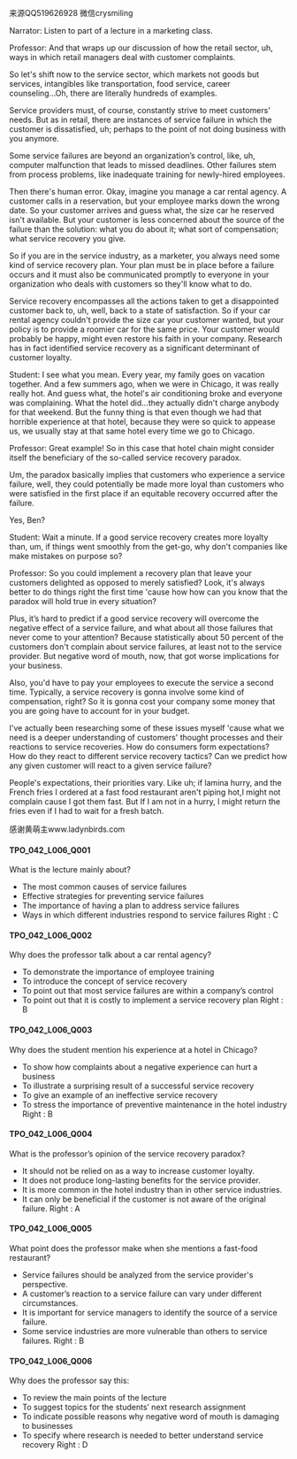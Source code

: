 来源QQ519626928 微信crysmiling

Narrator:
Listen to part of a lecture in a marketing class.

Professor:
And that wraps up our discussion of how the retail sector, uh, ways in which retail managers deal with customer complaints.

So let's shift now to the service sector, which markets not goods but services, intangibles like transportation, food service, career counseling...Oh, there are literally hundreds of examples.

Service providers must, of course, constantly strive to meet customers' needs. But as in retail, there are instances of service failure in which the customer is dissatisfied, uh; perhaps to the point of not doing business with you anymore.

Some service failures are beyond an organization’s control, like, uh, computer malfunction that leads to missed deadlines. Other failures stem from process problems, like inadequate training for newly-hired employees. 

Then there's human error. Okay, imagine you manage a car rental agency. A customer calls in a reservation, but your employee marks down the wrong date. So your customer arrives and guess what, the size car he reserved isn't available. But your customer is less concerned about the source of the failure than the solution: what you do about it; what sort of compensation; what service recovery you give.

So if you are in the service industry, as a marketer, you always need some kind of service recovery plan. Your plan must be in place before a failure occurs and it must also be communicated promptly to everyone in your organization who deals with customers so they'll know what to do. 


Service recovery encompasses all the actions taken to get a disappointed customer back to, uh, well, back to a state of satisfaction. So if your car rental agency couldn't provide the size car your customer wanted, but your policy is to provide a roomier car for the same price. Your customer would probably be happy, might even restore his faith in your company. Research has in fact identified service recovery as a significant determinant of customer loyalty.

Student:
I see what you mean. Every year, my family goes on vacation together. And a few summers ago, when we were in Chicago, it was really really hot. And guess what, the hotel's air conditioning broke and everyone was complaining. What the hotel did...they actually didn't charge anybody for that weekend. But the funny thing is that even though we had that horrible experience at that hotel, because they were so quick to appease us, we usually stay at that same hotel every time we go to Chicago.

Professor:
Great example! So in this case that hotel chain might consider itself the beneficiary of the so-called service recovery paradox.

Um, the paradox basically implies that customers who experience a service failure, well, they could potentially be made more loyal than customers who were satisfied in the first place if an equitable recovery occurred after the failure.

Yes, Ben?

Student:
Wait a minute. If a good service recovery creates more loyalty than, um, if things went smoothly from the get-go, why don't companies like make mistakes on purpose so?

Professor:
So you could implement a recovery plan that leave your customers delighted as opposed to merely satisfied?
Look, it's always better to do things right the first time 'cause how how can you know that the paradox will hold true in every situation?

Plus, it’s hard to predict if a good service recovery will overcome the negative effect of a service failure, and what about all those failures that never come to your attention? Because statistically about 50 percent of the customers don't complain about service failures, at least not to the service provider. But negative word of mouth, now, that got worse implications for your business.

Also, you'd have to pay your employees to execute the service a second time. Typically, a service recovery is gonna involve some kind of compensation, right? So it is gonna cost your company some money that you are going have to account for in your budget.

I've actually been researching some of these issues myself 'cause what we need is a deeper understanding of customers' thought processes and their reactions to service recoveries. How do consumers form expectations? How do they react to different service recovery tactics? Can we predict how any given customer will react to a given service failure?

People's expectations, their priorities vary. Like uh; if lamina hurry, and the French fries I ordered at a fast food restaurant aren't piping hot,I might not complain  cause I got them fast. But If I am not in a hurry, I might return the fries even if I had to wait for a fresh batch.

感谢黄萌主www.ladynbirds.com

#### TPO_042_L006_Q001
What is the lecture mainly about?
- The most common causes of service failures
- Effective strategies for preventing service failures
- The importance of having a plan to address service failures
- Ways in which different industries respond to service failures
Right : C	

#### TPO_042_L006_Q002
Why does the professor talk about a car rental agency?
- To demonstrate the importance of employee training
- To introduce the concept of service recovery
- To point out that most service failures are within a company’s control
- To point out that it is costly to implement a service recovery plan
Right : B	

#### TPO_042_L006_Q003
Why does the student mention his experience at a hotel in Chicago?
- To show how complaints about a negative experience can hurt a business
- To illustrate a surprising result of a successful service recovery
- To give an example of an ineffective service recovery
- To stress the importance of preventive maintenance in the hotel industry
Right : B	

#### TPO_042_L006_Q004
What is the professor’s opinion of the service recovery paradox?
- It should not be relied on as a way to increase customer loyalty.
- It does not produce long-lasting benefits for the service provider.
- It is more common in the hotel industry than in other service industries.
- It can only be beneficial if the customer is not aware of the original failure.
Right : A	

#### TPO_042_L006_Q005
What point does the professor make when she mentions a fast-food restaurant?
- Service failures should be analyzed from the service provider's perspective.
- A customer’s reaction to a service failure can vary under different circumstances.
- It is important for service managers to identify the source of a service failure.
- Some service industries are more vulnerable than others to service failures.
Right : B	

#### TPO_042_L006_Q006
Why does the professor say this:
- To review the main points of the lecture
- To suggest topics for the students’ next research assignment
- To indicate possible reasons why negative word of mouth is damaging to businesses
- To specify where research is needed to better understand service recovery
Right : D	